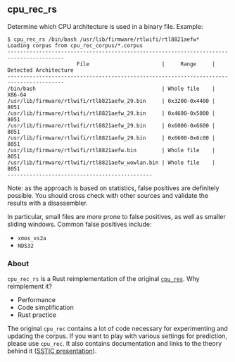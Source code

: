 ## cpu_rec_rs

Determine which CPU architecture is used in a binary file.
Example:

```
$ cpu_rec_rs /bin/bash /usr/lib/firmware/rtlwifi/rtl8821aefw*
Loading corpus from cpu_rec_corpus/*.corpus
----------------------------------------------------------------------------------------
                      File                       |     Range     | Detected Architecture
----------------------------------------------------------------------------------------
/bin/bash                                        | Whole file    | X86-64
/usr/lib/firmware/rtlwifi/rtl8821aefw_29.bin     | 0x3200-0x4400 | 8051
/usr/lib/firmware/rtlwifi/rtl8821aefw_29.bin     | 0x4600-0x5000 | 8051
/usr/lib/firmware/rtlwifi/rtl8821aefw_29.bin     | 0x6000-0x6600 | 8051
/usr/lib/firmware/rtlwifi/rtl8821aefw_29.bin     | 0x6600-0x6c00 | 8051
/usr/lib/firmware/rtlwifi/rtl8821aefw.bin        | Whole file    | 8051
/usr/lib/firmware/rtlwifi/rtl8821aefw_wowlan.bin | Whole file    | 8051
----------------------------------------------
```

Note: as the approach is based on statistics, false positives are definitely
possible. You should cross check with other sources and validate the results
with a disassembler.

In particular, small files are more prone to false positives, as well as smaller
sliding windows. Common false positives include:

* `xmos_xs2a`
* `NDS32`

### About

`cpu_rec_rs` is a Rust reimplementation of the original
[`cpu_res`](https://github.com/airbus-seclab/cpu_rec/). Why reimplement it?

* Performance
* Code simplification
* Rust practice


The original `cpu_rec` contains a lot of code necessary for experimenting and
updating the corpus. If you want to play with various settings for prediction,
please use `cpu_rec`. It also contains documentation and links to the theory
behind it ([SSTIC presentation](https://github.com/airbus-seclab/cpu_rec/blob/master/doc/cpu_rec_slides_english.pdf)).